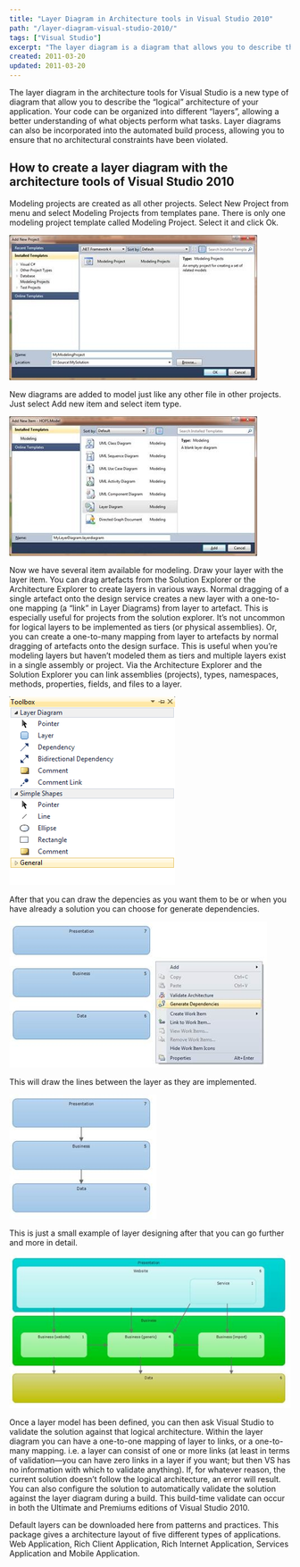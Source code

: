 ```yaml
---
title: "Layer Diagram in Architecture tools in Visual Studio 2010"
path: "/layer-diagram-visual-studio-2010/"
tags: ["Visual Studio"]
excerpt: "The layer diagram is a diagram that allows you to describe the 'logical' architecture of your application. Visual Studio 2010 has it all."
created: 2011-03-20
updated: 2011-03-20
---
```



The layer diagram in the architecture tools for Visual Studio is a new type of diagram that allow you to describe the “logical” architecture of your application. Your code can be organized into different “layers”, allowing a better understanding of what objects perform what tasks. Layer diagrams can also be incorporated into the automated build process, allowing you to ensure that no architectural constraints have been violated.

## How to create a layer diagram with the architecture tools of Visual Studio 2010

Modeling projects are created as all other projects. Select New Project from menu and select Modeling Projects from templates pane. There is only one modeling project template called Modeling Project. Select it and click Ok.

![New Modeling Project](./clip_image002.jpg)

New diagrams are added to model just like any other file in other projects. Just select Add new item and select item type.

![New Layer Diagram](./clip_image004.jpg)

Now we have several item available for modeling. Draw your layer with the layer item. You can drag artefacts from the Solution Explorer or the Architecture Explorer to create layers in various ways. Normal dragging of a single artefact onto the design service creates a new layer with a one-to-one mapping (a “link” in Layer Diagrams) from layer to artefact. This is especially useful for projects from the solution explorer. It’s not uncommon for logical layers to be implemented as tiers (or physical assemblies). Or, you can create a one-to-many mapping from layer to artefacts by normal dragging of artefacts onto the design surface. This is useful when you’re modeling layers but haven’t modeled them as tiers and multiple layers exist in a single assembly or project. Via the Architecture Explorer and the Solution Explorer you can link assemblies (projects), types, namespaces, methods, properties, fields, and files to a layer.

![Architecture toolbox](./clip_image005.png)

After that you can draw the depencies as you want them to be or when you have already a solution you can choose for generate dependencies.

![Generate dependencies in a layer diagram](clip_image007.jpg)

This will draw the lines between the layer as they are implemented.

![Layer diagram](./clip_image009.jpg)

This is just a small example of layer designing after that you can go further and more in detail.

![Large layer diagram](./clip_image011.jpg)

Once a layer model has been defined, you can then ask Visual Studio to validate the solution against that logical architecture. Within the layer diagram you can have a one-to-one mapping of layer to links, or a one-to-many mapping. i.e. a layer can consist of one or more links (at least in terms of validation—you can have zero links in a layer if you want; but then VS has no information with which to validate anything). If, for whatever reason, the current solution doesn’t follow the logical architecture, an error will result. You can also configure the solution to automatically validate the solution against the layer diagram during a build. This build-time validate can occur in both the Ultimate and Premiums editions of Visual Studio 2010.

Default layers can be downloaded here from patterns and practices. This package gives a architecture layout of five different types of applications. Web Application, Rich Client Application, Rich Internet Application, Services Application and Mobile Application.
